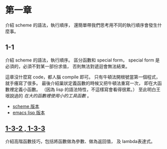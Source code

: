 # 第一章 #
介紹 scheme 的語法，執行順序，
還簡單帶我們思考用不同的執行順序會發生什麼事。

## 1-1
介紹 scheme 的語法，執行順序。
區分函數和 special form，
special form 是必須的，必須不對某一部份求值，
否則無法對遞迴會無法結束。

這章沒什麼寫 code，都人腦 compile 即可。
只有牛頓法開根號當第一個程式，就手癢寫了很多。
最後介紹巢狀定義函數的時候又把牛頓法重寫一次，
即在大函數裡定義小函數。
（因為 lisp 的語法特性，不這樣寫會看得很累。）
至此明白王垠說過的 *在大的函數裡使用小的工具函數* 。

  - [scheme 版本](newton-sqrt.sch)
  - [emacs lisp 版本](newton-sqrt.el)

## [1-3-2 , 1-3-3](half-root.md)

介紹高階函數技巧，包括將函數做為參數、做為返回值，
及 lambda表達式。
